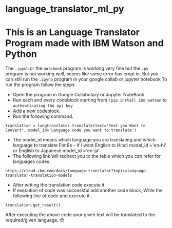 # language_translator_ml_py
# This is an Language Translator Program made with IBM Watson and Python
The ```.ipynb``` or the ```notebook``` program is working very fine but the ```.py``` program is not working well, seems like some error has crept in.
But you can still run the ```.ipynb``` program in your google collab or jupyter notebook
To run the program follow the steps
- Open the program in Google Collabotary or Jupyter NoteBook
- Run each and every codeblock starting from ```!pip install ibm_watson``` to ```authenticating the api key```
- Add a new codeblock.
- Run the following command.
```
translation = langtranslator.translate(text='Text you Want to Convert', model_id='Language code you want to translate')
```
- The model_id means which language you are translating and which language to translate For Ex - If I want English to Hindi model_id ='en-hi' or English to Japanese model_id ='en-ja'
- The following link will redirect you to the table which you can refer for languages codes.
```
https://cloud.ibm.com/docs/language-translator?topic=language-translator-translation-models
```
- After writing the translation code execute it. 
- If execution of code was successful add another code block, Write the following line of code and execute it.
```
translation.get_result()
```
After executing the above code your given text will be translated to the required/given language.
😊
